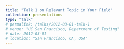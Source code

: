 ```yaml
---
title: "Talk 1 on Relevant Topic in Your Field"
collection: presentations
type: "Talk"
# permalink: /talks/2012-03-01-talk-1
# venue: "UC San Francisco, Department of Testing"
# date: 2012-03-01
# location: "San Francisco, CA, USA"
---
```


<!-- This is a description of your talk, which is a markdown file that can be all markdown-ified like any other post. Yay markdown! -->
